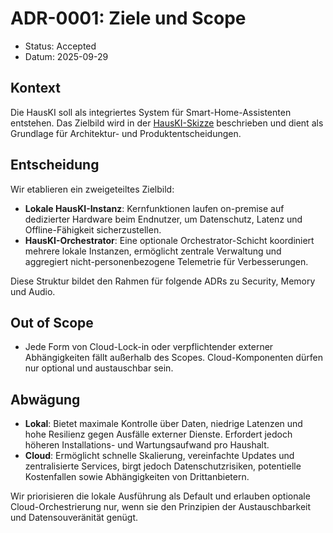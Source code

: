# ADR-0001: Ziele und Scope

- Status: Accepted
- Datum: 2025-09-29

## Kontext

Die HausKI soll als integriertes System für Smart-Home-Assistenten entstehen. Das Zielbild wird in der [HausKI-Skizze](../../hauski-skizze.md) beschrieben und dient als Grundlage für Architektur- und Produktentscheidungen.

## Entscheidung

Wir etablieren ein zweigeteiltes Zielbild:

- **Lokale HausKI-Instanz**: Kernfunktionen laufen on-premise auf dedizierter Hardware beim Endnutzer, um Datenschutz, Latenz und Offline-Fähigkeit sicherzustellen.
- **HausKI-Orchestrator**: Eine optionale Orchestrator-Schicht koordiniert mehrere lokale Instanzen, ermöglicht zentrale Verwaltung und aggregiert nicht-personenbezogene Telemetrie für Verbesserungen.

Diese Struktur bildet den Rahmen für folgende ADRs zu Security, Memory und Audio.

## Out of Scope

- Jede Form von Cloud-Lock-in oder verpflichtender externer Abhängigkeiten fällt außerhalb des Scopes. Cloud-Komponenten dürfen nur optional und austauschbar sein.

## Abwägung

- **Lokal**: Bietet maximale Kontrolle über Daten, niedrige Latenzen und hohe Resilienz gegen Ausfälle externer Dienste. Erfordert jedoch höheren Installations- und Wartungsaufwand pro Haushalt.
- **Cloud**: Ermöglicht schnelle Skalierung, vereinfachte Updates und zentralisierte Services, birgt jedoch Datenschutzrisiken, potentielle Kostenfallen sowie Abhängigkeiten von Drittanbietern.

Wir priorisieren die lokale Ausführung als Default und erlauben optionale Cloud-Orchestrierung nur, wenn sie den Prinzipien der Austauschbarkeit und Datensouveränität genügt.
